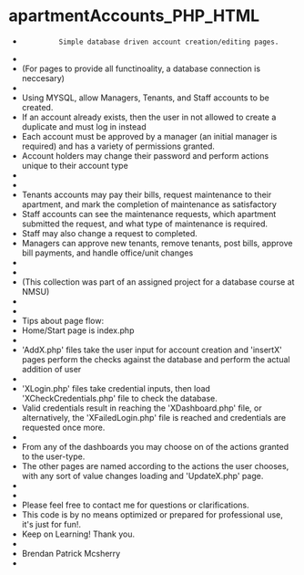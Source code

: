 # apartmentAccounts_PHP_HTML
*              Simple database driven account creation/editing pages.
* 
* (For pages to provide all functinoality, a database connection is neccesary)
*
* Using MYSQL, allow Managers, Tenants, and Staff accounts to be created.
* If an account already exists, then the user in not allowed to create a duplicate and must log in instead
* Each account must be approved by a manager (an initial manager is required) and has a variety of permissions granted.
* Account holders may change their password and perform actions unique to their account type
*
*
* Tenants accounts may pay their bills, request maintenance to their apartment, and mark the completion of maintenance as satisfactory
* Staff accounts can see the maintenance requests, which apartment submitted the request, and what type of maintenance is required.
* Staff may also change a request to completed.
* Managers can approve new tenants, remove tenants, post bills, approve bill payments, and handle office/unit changes
*
*
* (This collection was part of an assigned project for a database course at NMSU)
* 
*
* Tips about page flow:
* Home/Start page is index.php
*
* 'AddX.php' files take the user input for account creation and 'insertX' pages perform the checks against the database and perform the actual addition of user
* 
* 'XLogin.php' files take credential inputs, then load 'XCheckCredentials.php' file to check the database.
* Valid credentials result in reaching the 'XDashboard.php' file, or alternatively, the 'XFailedLogin.php' file is reached and credentials are requested once more.
*
* From any of the dashboards you may choose on of the actions granted to the user-type.
* The other pages are named according to the actions the user chooses, with any sort of value changes loading and 'UpdateX.php' page.
* 
* 
* Please feel free to contact me for questions or clarifications.
* This code is by no means optimized or prepared for professional use, it's just for fun!.
* Keep on Learning! Thank you.
*
* Brendan Patrick Mcsherry
*
